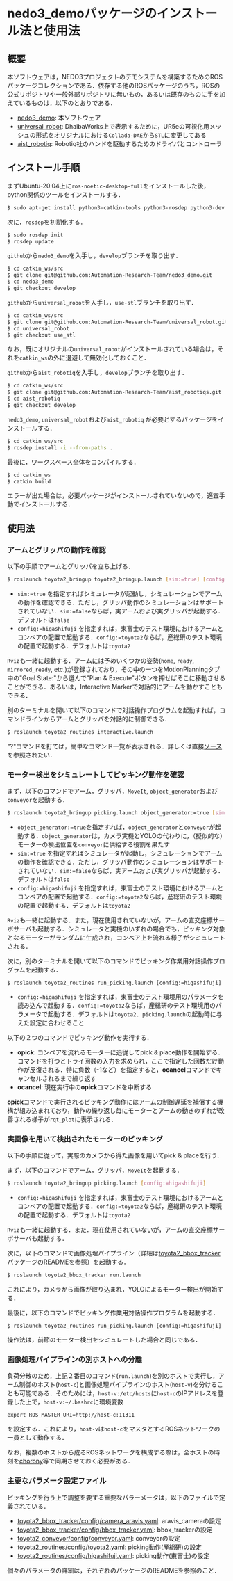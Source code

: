 nedo3_demoパッケージのインストール法と使用法
==================================================

## 概要
本ソフトウェアは，NEDO3プロジェクトのデモシステムを構築するためのROSパッケージコレクションである．依存する他のROSパッケージのうち，ROSの公式リポジトリや一般外部リポジトリに無いもの，あるいは既存のものに手を加えているものは，以下のとおりである．

- [nedo3_demo](https://github.com/Automation-Research-Team/nedo3_demo): 本ソフトウェア
- [universal_robot](https://github.com/Automation-Research-Team/universal_robot): DhaibaWorks上で表示するために，UR5eの可視化用メッシュの形式を[オリジナル](https://github.com/ros-industrial/universal_robot.git)における`Collada-DAE`から`STL`に変更してある
- [aist_robotiq](https://github.com/Automation-Research-Team/aist_robotiq): Robotiq社のハンドを駆動するためのドライバとコントローラ

## インストール手順
まずUbuntu-20.04上に`ros-noetic-desktop-full`をインストールした後，python関係のツールをインストールする．
```bash
$ sudo apt-get install python3-catkin-tools python3-rosdep python3-dev python3-numpy python3-pip python3-setuptools
```
次に，`rosdep`を初期化する．
```bash
$ sudo rosdep init
$ rosdep update
```
`github`から`nedo3_demo`を入手し，`develop`ブランチを取り出す．
```bash
$ cd catkin_ws/src
$ git clone git@github.com:Automation-Research-Team/nedo3_demo.git
$ cd nedo3_demo
$ git checkout develop
```
`github`から`universal_robot`を入手し，`use-stl`ブランチを取り出す．
```bash
$ cd catkin_ws/src
$ git clone git@github.com:Automation-Research-Team/universal_robot.git
$ cd universal_robot
$ git checkout use_stl
```
なお，既にオリジナルの`universal_robot`がインストールされている場合は，それを`catkin_ws`の外に退避して無効化しておくこと．

`github`から`aist_robotiq`を入手し，`develop`ブランチを取り出す．
```bash
$ cd catkin_ws/src
$ git clone git@github.com:Automation-Research-Team/aist_robotiqs.git
$ cd aist_robotiq
$ git checkout develop
```
`nedo3_demo`, `universal_robot`および`aist_robotiq` が必要とするパッケージをインストールする．
```bash
$ cd catkin_ws/src
$ rosdep install -i --from-paths .
```
最後に，ワークスペース全体をコンパイルする．
```bash
$ cd catkin_ws
$ catkin build
```
エラーが出た場合は，必要パッケージがインストールされていないので，適宜手動でインストールする．

## 使用法
### アームとグリッパの動作を確認
以下の手順でアームとグリッパを立ち上げる．
```bash
$ roslaunch toyota2_bringup toyota2_bringup.launch [sim:=true] [config:=higashifuji]
```
 - `sim:=true` を指定すればシミュレータが起動し，シミュレーションでアームの動作を確認できる．ただし，グリッパ動作のシミュレーションはサポートされていない．`sim:=false`ならば，実アームおよび実グリッパが起動する．デフォルトは`false`
 - `config:=higashifuji` を指定すれば，東富士のテスト環境におけるアームとコンベアの配置で起動する．`config:=toyota2`ならば，産総研のテスト環境の配置で起動する．デフォルトは`toyota2`

`Rviz`も一緒に起動する．アームには予めいくつかの姿勢(`home`, `ready`, `mirrored_ready`, etc.)が登録されており，その中の一つをMotionPlanningタブ中の"Goal State:"から選んで"Plan & Execute"ボタンを押せばそこに移動させることができる．あるいは，Interactive Markerで対話的にアームを動かすこともできる．

別のターミナルを開いて以下のコマンドで対話操作プログラムを起動すれば，コマンドラインからアームとグリッパを対話的に制御できる．
```bash
$ roslaunch toyota2_routines interactive.launch
```
"?"コマンドを打てば，簡単なコマンド一覧が表示される．詳しくは直接[ソース](./toyota2_routines/src/toyota2_routines/__init__.py#L57-156)を参照されたい．

### モーター検出をシミュレートしてピッキング動作を確認

まず，以下のコマンドでアーム，グリッパ，`MoveIt`, `object_generator`および`conveyor`を起動する．
```bash
$ roslaunch toyota2_bringup picking.launch object_generator:=true [sim:=true] [config:=higashifuji]
```
 - `object_generator:=true`を指定すれば，`object_generator`と`conveyor`が起動する．`object_generator`は，カメラ実機とYOLOの代わりに，（擬似的な）モーターの検出位置を`conveyor`に供給する役割を果たす
 - `sim:=true` を指定すればシミュレータが起動し，シミュレーションでアームの動作を確認できる．ただし，グリッパ動作のシミュレーションはサポートされていない．`sim:=false`ならば，実アームおよび実グリッパが起動する．デフォルトは`false`
 - `config:=higashifuji` を指定すれば，東富士のテスト環境におけるアームとコンベアの配置で起動する．`config:=toyota2`ならば，産総研のテスト環境の配置で起動する．デフォルトは`toyota2`
 
 `Rviz`も一緒に起動する．また，現在使用されていないが，アームの直交座標サーボサーバも起動する．シミュレータと実機のいずれの場合でも，ピッキング対象となるモーターがランダムに生成され，コンベア上を流れる様子がシミュレートされる．

 次に，別のターミナルを開いて以下のコマンドでピッキング作業用対話操作プログラムを起動する．
```
$ roslaunch toyota2_routines run_picking.launch [config:=higashifuji]
```
 - `config:=higashifuji` を指定すれば，東富士のテスト環境用のパラメータを読み込んで起動する．`config:=toyota2`ならば，産総研のテスト環境用のパラメータで起動する．デフォルトは`toyota2`．`picking.launch`の起動時に与えた設定に合わせること

 以下の２つのコマンドでピッキング動作を実行する．

 - **opick**: コンベアを流れるモーターに追従してpick & place動作を開始する．コマンドを打つとトライ回数の入力を求められ，ここで指定した回数だけ動作が反復される．特に負数（-1など）を指定すると，**ocancel**コマンドでキャンセルされるまで繰り返す
 - **ocancel**: 現在実行中の**opick**コマンドを中断する

**opick**コマンドで実行されるピッキング動作にはアームの制御遅延を補償する機構が組み込まれており，動作の繰り返し毎にモーターとアームの動きのずれが改善される様子が`rqt_plot`に表示される．

### 実画像を用いて検出されたモーターのピッキング
以下の手順に従って，実際のカメラから得た画像を用いてpick & placeを行う．

まず，以下のコマンドでアーム，グリッパ，`MoveIt`を起動する．
```bash
$ roslaunch toyota2_bringup picking.launch [config:=higashifuji]
```
 - `config:=higashifuji` を指定すれば，東富士のテスト環境におけるアームとコンベアの配置で起動する．`config:=toyota2`ならば，産総研のテスト環境の配置で起動する．デフォルトは`toyota2`
 
 `Rviz`も一緒に起動する．また．現在使用されていないが，アームの直交座標サーボサーバも起動する．

 次に，以下のコマンドで画像処理パイプライン（詳細は[toyota2_bbox_tracker](./toyota2_bbox_tracker)パッケージの[README](./toyota2_bbox_tracker/README.md)を参照）を起動する．
 ```bash
$ roslaunch toyota2_bbox_tracker run.launch
```
これにより，カメラから画像が取り込まれ，YOLOによるモーター検出が開始する．

最後に，以下のコマンドでピッキング作業用対話操作プログラムを起動する．
```
$ roslaunch toyota2_routines run_picking.launch [config:=higashifuji]
```
操作法は，前節のモーター検出をシミュレートした場合と同じである．

### 画像処理パイプラインの別ホストへの分離
負荷分散のため，上記２番目のコマンド(`run.launch`)を別のホストで実行し，アーム制御のホスト(`host-c`)と画像処理パイプラインのホスト(`host-v`)を分けることも可能である．そのためには，`host-v:/etc/hosts`に`host-c`のIPアドレスを登録した上で，`host-v:~/.bashrc`に環境変数
```
export ROS_MASTER_URI=http://host-c:11311
```
を設定する．これにより，`host-v`は`host-c`をマスタとするROSネットワークの一員として動作する．

なお，複数のホストから成るROSネットワークを構成する際は，全ホストの時刻を[chorony](https://ja.wikipedia.org/wiki/Chrony)等で同期させておく必要がある．

### 主要なパラメータ設定ファイル
ピッキングを行う上で調整を要する重要なパラーメータは，以下のファイルで定義されている．

- [toyota2_bbox_tracker/config/camera_aravis.yaml](./toyota2_bbox_tracker/config/camera_aravis.yaml): aravis_cameraの設定
- [toyota2_bbox_tracker/config/bbox_tracker.yaml](./toyota2_bbox_tracker/config/bbox_tracker.yaml): bbox_trackerの設定
- [toyota2_conveyor/config/conveyor.yaml](./toyota2_conveyor/config/conveyor.yaml): conveyorの設定
- [toyota2_routines/config/toyota2.yaml](./toyota2_routines/config/toyota2.yaml): picking動作(産総研)の設定
- [toyota2_routines/config/higashifuji.yaml](./toyota2_routines/config/higashifuji.yaml): picking動作(東富士)の設定

個々のパラメータの詳細は，それぞれのパッケージのREADMEを参照のこと．
